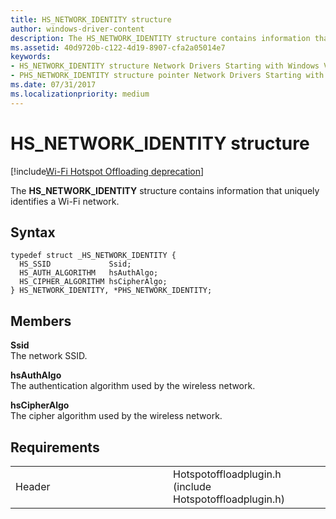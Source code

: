 ```yaml
---
title: HS_NETWORK_IDENTITY structure
author: windows-driver-content
description: The HS_NETWORK_IDENTITY structure contains information that uniquely identifies a Wi-Fi network.
ms.assetid: 40d9720b-c122-4d19-8907-cfa2a05014e7
keywords: 
- HS_NETWORK_IDENTITY structure Network Drivers Starting with Windows Vista
- PHS_NETWORK_IDENTITY structure pointer Network Drivers Starting with Windows Vista
ms.date: 07/31/2017
ms.localizationpriority: medium
---
```


# HS\_NETWORK\_IDENTITY structure

[!include[Wi-Fi Hotspot Offloading deprecation](wi-fi-hotspot-offloading-deprecation.md)]


The **HS\_NETWORK\_IDENTITY** structure contains information that uniquely identifies a Wi-Fi network.

Syntax
------

```ManagedCPlusPlus
typedef struct _HS_NETWORK_IDENTITY {
  HS_SSID             Ssid;
  HS_AUTH_ALGORITHM   hsAuthAlgo;
  HS_CIPHER_ALGORITHM hsCipherAlgo;
} HS_NETWORK_IDENTITY, *PHS_NETWORK_IDENTITY;
```

Members
-------

**Ssid**  
The network SSID.

**hsAuthAlgo**  
The authentication algorithm used by the wireless network.

**hsCipherAlgo**  
The cipher algorithm used by the wireless network.

Requirements
------------

<table>
<colgroup>
<col width="50%" />
<col width="50%" />
</colgroup>
<tbody>
<tr class="odd">
<td><p>Header</p></td>
<td>Hotspotoffloadplugin.h (include Hotspotoffloadplugin.h)</td>
</tr>
</tbody>
</table>

 

 




